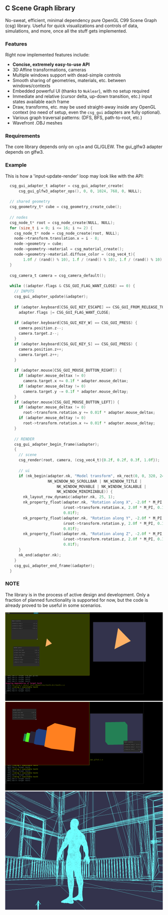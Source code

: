 ## C Scene Graph library
No-sweat, efficient, minimal dependency pure OpenGL C99 Scene Graph (csg) library.
Useful for quick visualizations and controls of data, simulations, and more, 
once all the stuff gets implemented. 

### Features
Right now implemented features include:
- **Concise, extremely easy-to-use API**
- 3D Affine transformations, cameras
- Multiple windows support with dead-simple controls
- Smooth sharing of geometries, materials, etc. between windows/contexts
- Embedded powerful UI (thanks to `Nuklear`), with no setup required
- Immediate and relative (cursor delta, up-down transition, etc.) input states available each frame
- Draw, transforms, etc. may be used straight-away inside any OpenGL context (no need of setup, even the `csg_gui` adapters are fully optional).
- Various graph traversal patterns: (DFS, BFS, path-to-root, etc.)
- Wavefront .OBJ meshes

### Requirements
The core library depends only on `cglm` and GL/GLEW. The gui_glfw3 adapter 
depends on glfw3.

### Example
This is how a 'input-update-render' loop may look like with the API:

``` c
  csg_gui_adapter_t adapter = csg_gui_adapter_create(
      csg_gui_glfw3_adapter_ops(), 0, 0, 1024, 768, 0, NULL);
      
  // shared geometry
  csg_geometry_t* cube = csg_geometry_create_cube();

  // nodes
  csg_node_t* root = csg_node_create(NULL, NULL);
  for (size_t i = 0; i <= 16; i += 2) {
    csg_node_t* node = csg_node_create(root, NULL);
    node->transform.translation.x = i - 8;
    node->geometry = cube;
    node->geometry->material = csg_material_create();
    node->geometry->material.diffuse_color = (csg_vec4_t){
        1.0f / (rand() % 10), 1.f / (rand() % 10), 1.f / (rand() % 10), 1.0f};
  }

  csg_camera_t camera = csg_camera_default();

  while ((adapter.flags & CSG_GUI_FLAG_WANT_CLOSE) == 0) {
    // INPUTS
    csg_gui_adapter_update(&adapter);

    if (adapter.keyboard[CSG_GUI_KEY_ESCAPE] == CSG_GUI_FROM_RELEASE_TO_PRESS)
      adapter.flags |= CSG_GUI_FLAG_WANT_CLOSE;

    if (adapter.keyboard[CSG_GUI_KEY_W] == CSG_GUI_PRESS) {
      camera.position.z--;
      camera.target.z--;
    }
    if (adapter.keyboard[CSG_GUI_KEY_S] == CSG_GUI_PRESS) {
      camera.position.z++;
      camera.target.z++;
    }

    if (adapter.mouse[CSG_GUI_MOUSE_BUTTON_RIGHT]) {
      if (adapter.mouse_deltax != 0)
        camera.target.x += 0.1f * adapter.mouse_deltax;
      if (adapter.mouse_deltay != 0)
        camera.target.y -= 0.1f * adapter.mouse_deltay;
    }
    if (adapter.mouse[CSG_GUI_MOUSE_BUTTON_LEFT]) {
      if (adapter.mouse_deltax != 0)
        root->transform.rotation.y += 0.01f * adapter.mouse_deltax;
      if (adapter.mouse_deltay != 0)
        root->transform.rotation.x += 0.01f * adapter.mouse_deltay;
    }

    // RENDER
    csg_gui_adapter_begin_frame(&adapter);
    {
      // scene
      csg_render(root, camera, (csg_vec4_t){0.2f, 0.2f, 0.3f, 1.0f});
      
      // ui
      if (nk_begin(adapter.nk, "Model transform", nk_rect(0, 0, 320, 240),
                   NK_WINDOW_NO_SCROLLBAR | NK_WINDOW_TITLE |
                       NK_WINDOW_MOVABLE | NK_WINDOW_SCALABLE |
                       NK_WINDOW_MINIMIZABLE)) {
        nk_layout_row_dynamic(adapter.nk, 25, 1);
        nk_property_float(adapter.nk, "Rotation along X", -2.0f * M_PI,
                          &root->transform.rotation.x, 2.0f * M_PI, 0.10f,
                          0.01f);
        nk_property_float(adapter.nk, "Rotation along Y", -2.0f * M_PI,
                          &root->transform.rotation.y, 2.0f * M_PI, 0.10f,
                          0.01f);
        nk_property_float(adapter.nk, "Rotation along Z", -2.0f * M_PI,
                          &root->transform.rotation.z, 2.0f * M_PI, 0.10f,
                          0.01f);
      }
      nk_end(adapter.nk);
    }
    csg_gui_adapter_end_frame(&adapter);
  }

```

### NOTE
The library is in the process of active design and development. Only a fraction
of planned functionality is supported for now, but the code is already proved
to be useful in some scenarios.

![window sharing](https://github.com/nbrk/csg/blob/master/doc/1.png?raw=true)
![window sharing](https://github.com/nbrk/csg/blob/master/doc/2.png?raw=true)
![wavefront models](https://github.com/nbrk/csg/blob/master/doc/3.png?raw=true)

